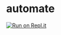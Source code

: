 # automate
[![Run on Repl.it](https://repl.it/badge/github/bkow20/learn)](https://repl.it/github/bkow20/learn)